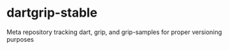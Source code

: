 dartgrip-stable
===============

Meta repository tracking dart, grip, and grip-samples for proper versioning purposes